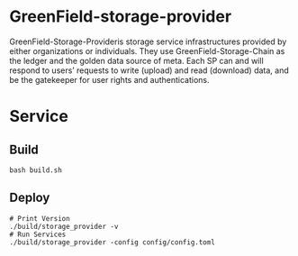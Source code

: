 # GreenField-storage-provider

GreenField-Storage-Provideris storage service infrastructures provided by either organizations or individuals. They use GreenField-Storage-Chain as the ledger and the golden data source of meta. Each SP can and will respond to users’ requests to write (upload) and read (download) data, and be the gatekeeper for user rights and authentications.

# Service
## Build
```shell
bash build.sh
```
## Deploy
```shell
# Print Version
./build/storage_provider -v
# Run Services
./build/storage_provider -config config/config.toml
```
